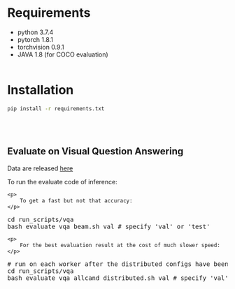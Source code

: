 <!---
Copyright 2022 The OFA-Sys Team. 
All rights reserved.
This source code is licensed under the Apache 2.0 license found in the LICENSE file in the root directory.
-->


# Requirements
* python 3.7.4
* pytorch 1.8.1
* torchvision 0.9.1
* JAVA 1.8 (for COCO evaluation)
<br></br>

# Installation
```bash
pip install -r requirements.txt
```
<br></br>


## Evaluate on Visual Question Answering
Data are released [here](https://ood.hpc.nyu.edu/pun/sys/files/fs/home/ww2135/OFA/)

To run the evaluate code of inference:
   

 
    <p>
        To get a fast but not that accuracy:
    </p>
<pre>
cd run_scripts/vqa
bash evaluate_vqa_beam.sh val # specify 'val' or 'test'
</pre>
    <p>
        For the best evaluation result at the cost of much slower speed:
    </p>
<pre>
# run on each worker after the distributed configs have been correctly set following the guide in evaluate_vqa_allcand_distributed.sh
cd run_scripts/vqa
bash evaluate_vqa_allcand_distributed.sh val # specify 'val' or 'test'
</pre>


<br></br>
